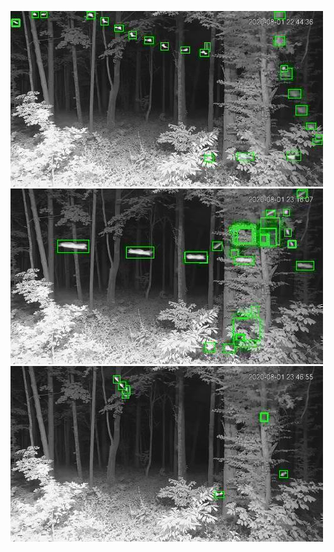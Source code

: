 ![20200801-224222-231227](in/20200801/20200801-224222-231227_0_.jpg)
![20200801-231232-234237](in/20200801/20200801-231232-234237_0_.jpg)
![20200801-234242-000002](in/20200801/20200801-234242-000002_0_.jpg)
